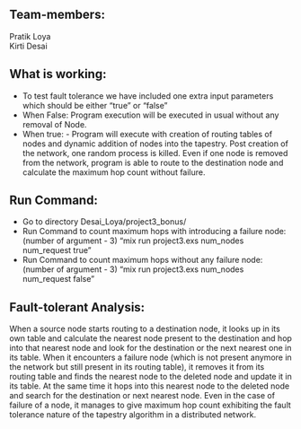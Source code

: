 ## Team-members:
Pratik Loya <br>
Kirti Desai

## What is working:
-	To test fault tolerance we have included one extra input parameters which should be either “true” or “false”
-	When False: Program execution will be executed in usual without any removal of Node.
-	When true: - Program will execute with creation of routing tables of nodes and dynamic addition of nodes into the tapestry. Post creation of the network, one random process is killed. Even if one node is removed from the network, program is able to route to the destination node and calculate the maximum hop count without failure.

## Run Command:
-	Go to directory Desai_Loya/project3_bonus/
- Run Command to count maximum hops with introducing a failure node: (number of argument - 3)
“mix run project3.exs num_nodes num_request true”
-	Run Command to count maximum hops without any failure node: (number of argument - 3)
“mix run project3.exs num_nodes num_request false”

 
## Fault-tolerant Analysis:
When a source node starts routing to a destination node, it looks up in its own table and calculate the nearest node present to the destination and hop into that nearest node and look for the destination or the next nearest one in its table. When it encounters a failure node (which is not present anymore in the network but still present in its routing table), it removes it from its routing table and finds the nearest node to the deleted node and update it in its table. At the same time it hops into this nearest node to the deleted node and search for the destination or next nearest node. Even in the case of failure of a node, it manages to give maximum hop count exhibiting the fault tolerance nature of the tapestry algorithm in a distributed network.
